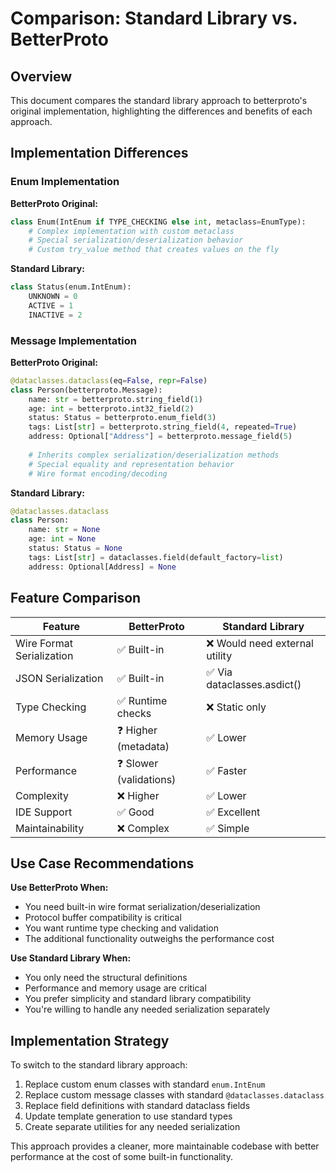 # Comparison: Standard Library vs. BetterProto

## Overview

This document compares the standard library approach to betterproto's original implementation, highlighting the differences and benefits of each approach.

## Implementation Differences

### Enum Implementation

**BetterProto Original:**
```python
class Enum(IntEnum if TYPE_CHECKING else int, metaclass=EnumType):
    # Complex implementation with custom metaclass
    # Special serialization/deserialization behavior
    # Custom try_value method that creates values on the fly
```

**Standard Library:**
```python
class Status(enum.IntEnum):
    UNKNOWN = 0
    ACTIVE = 1
    INACTIVE = 2
```

### Message Implementation

**BetterProto Original:**
```python
@dataclasses.dataclass(eq=False, repr=False)
class Person(betterproto.Message):
    name: str = betterproto.string_field(1)
    age: int = betterproto.int32_field(2)
    status: Status = betterproto.enum_field(3)
    tags: List[str] = betterproto.string_field(4, repeated=True)
    address: Optional["Address"] = betterproto.message_field(5)
    
    # Inherits complex serialization/deserialization methods
    # Special equality and representation behavior
    # Wire format encoding/decoding
```

**Standard Library:**
```python
@dataclasses.dataclass
class Person:
    name: str = None
    age: int = None
    status: Status = None
    tags: List[str] = dataclasses.field(default_factory=list)
    address: Optional[Address] = None
```

## Feature Comparison

| Feature | BetterProto | Standard Library |
|---------|------------|-----------------|
| Wire Format Serialization | ✅ Built-in | ❌ Would need external utility |
| JSON Serialization | ✅ Built-in | ✅ Via dataclasses.asdict() |
| Type Checking | ✅ Runtime checks | ❌ Static only |
| Memory Usage | ❓ Higher (metadata) | ✅ Lower |
| Performance | ❓ Slower (validations) | ✅ Faster |
| Complexity | ❌ Higher | ✅ Lower |
| IDE Support | ✅ Good | ✅ Excellent |
| Maintainability | ❌ Complex | ✅ Simple |

## Use Case Recommendations

**Use BetterProto When:**
- You need built-in wire format serialization/deserialization
- Protocol buffer compatibility is critical
- You want runtime type checking and validation
- The additional functionality outweighs the performance cost

**Use Standard Library When:**
- You only need the structural definitions
- Performance and memory usage are critical
- You prefer simplicity and standard library compatibility
- You're willing to handle any needed serialization separately

## Implementation Strategy

To switch to the standard library approach:

1. Replace custom enum classes with standard `enum.IntEnum`
2. Replace custom message classes with standard `@dataclasses.dataclass`
3. Replace field definitions with standard dataclass fields
4. Update template generation to use standard types
5. Create separate utilities for any needed serialization

This approach provides a cleaner, more maintainable codebase with better performance at the cost of some built-in functionality.